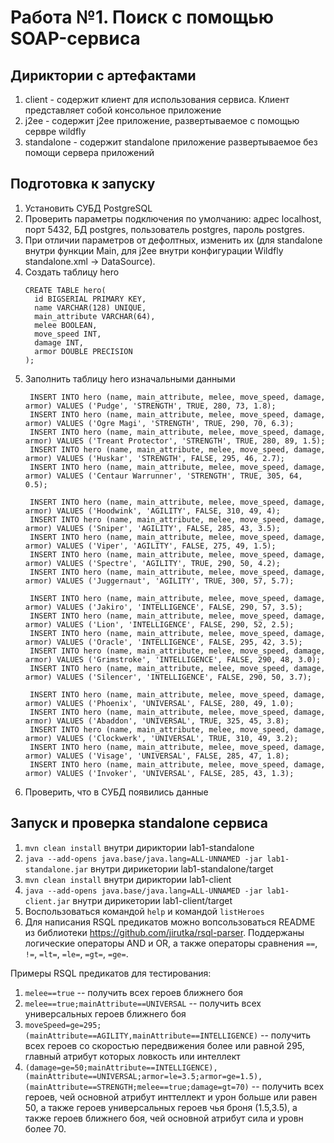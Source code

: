 # Работа №1. Поиск с помощью SOAP-сервиса

## Дириктории с артефактами
1. client - содержит клиент для использования сервиса. Клиент представляет собой консольное приложение
2. j2ee - содержит j2ee приложение, развертываемое с помощью сервре wildfly
3. standalone - содержит standalone приложение развертываемое без помощи сервера приложений

## Подготовка к запуску 
1. Установить СУБД PostgreSQL
2. Проверить параметры подключения по умолчанию: адрес localhost, порт 5432, БД postgres, пользователь postgres, пароль postgres.
3. При отличии параметров от дефолтных, изменить их (для standalone внутри функции Main, для j2ee внутри конфигурации Wildfly standalone.xml -> DataSource).
4. Создать таблицу hero 
    ```
    CREATE TABLE hero(
      id BIGSERIAL PRIMARY KEY,
      name VARCHAR(128) UNIQUE,
      main_attribute VARCHAR(64),
      melee BOOLEAN,
      move_speed INT,
      damage INT,
      armor DOUBLE PRECISION
    );
    ```
5. Заполнить таблицу hero изначальными данными
   ```
    INSERT INTO hero (name, main_attribute, melee, move_speed, damage, armor) VALUES ('Pudge', 'STRENGTH', TRUE, 280, 73, 1.8);
    INSERT INTO hero (name, main_attribute, melee, move_speed, damage, armor) VALUES ('Ogre Magi', 'STRENGTH', TRUE, 290, 70, 6.3);
    INSERT INTO hero (name, main_attribute, melee, move_speed, damage, armor) VALUES ('Treant Protector', 'STRENGTH', TRUE, 280, 89, 1.5);
    INSERT INTO hero (name, main_attribute, melee, move_speed, damage, armor) VALUES ('Huskar', 'STRENGTH', FALSE, 295, 46, 2.7);
    INSERT INTO hero (name, main_attribute, melee, move_speed, damage, armor) VALUES ('Centaur Warrunner', 'STRENGTH', TRUE, 305, 64, 0.5);

    INSERT INTO hero (name, main_attribute, melee, move_speed, damage, armor) VALUES ('Hoodwink', 'AGILITY', FALSE, 310, 49, 4);
    INSERT INTO hero (name, main_attribute, melee, move_speed, damage, armor) VALUES ('Sniper', 'AGILITY', FALSE, 285, 43, 3.5);
    INSERT INTO hero (name, main_attribute, melee, move_speed, damage, armor) VALUES ('Viper', 'AGILITY', FALSE, 275, 49, 1.5);
    INSERT INTO hero (name, main_attribute, melee, move_speed, damage, armor) VALUES ('Spectre', 'AGILITY', TRUE, 290, 50, 4.2);
    INSERT INTO hero (name, main_attribute, melee, move_speed, damage, armor) VALUES ('Juggernaut', 'AGILITY', TRUE, 300, 57, 5.7);

    INSERT INTO hero (name, main_attribute, melee, move_speed, damage, armor) VALUES ('Jakiro', 'INTELLIGENCE', FALSE, 290, 57, 3.5);
    INSERT INTO hero (name, main_attribute, melee, move_speed, damage, armor) VALUES ('Lion', 'INTELLIGENCE', FALSE, 290, 52, 2.5);
    INSERT INTO hero (name, main_attribute, melee, move_speed, damage, armor) VALUES ('Oracle', 'INTELLIGENCE', FALSE, 295, 42, 3.5);
    INSERT INTO hero (name, main_attribute, melee, move_speed, damage, armor) VALUES ('Grimstroke', 'INTELLIGENCE', FALSE, 290, 48, 3.0);
    INSERT INTO hero (name, main_attribute, melee, move_speed, damage, armor) VALUES ('Silencer', 'INTELLIGENCE', FALSE, 290, 50, 3.7);

    INSERT INTO hero (name, main_attribute, melee, move_speed, damage, armor) VALUES ('Phoenix', 'UNIVERSAL', FALSE, 280, 49, 1.0);
    INSERT INTO hero (name, main_attribute, melee, move_speed, damage, armor) VALUES ('Abaddon', 'UNIVERSAL', TRUE, 325, 45, 3.8);
    INSERT INTO hero (name, main_attribute, melee, move_speed, damage, armor) VALUES ('Clockwerk', 'UNIVERSAL', TRUE, 310, 49, 3.2);
    INSERT INTO hero (name, main_attribute, melee, move_speed, damage, armor) VALUES ('Visage', 'UNIVERSAL', FALSE, 285, 47, 1.8);
    INSERT INTO hero (name, main_attribute, melee, move_speed, damage, armor) VALUES ('Invoker', 'UNIVERSAL', FALSE, 285, 43, 1.3);
   ```
6. Проверить, что в СУБД появились данные

## Запуск и проверка standalone сервиса
1. `mvn clean install` внутри дириктории lab1-standalone
2. `java --add-opens java.base/java.lang=ALL-UNNAMED -jar lab1-standalone.jar` внутри дирикетории lab1-standalone/target
3. `mvn clean install` внутри дириктории lab1-client
4. `java --add-opens java.base/java.lang=ALL-UNNAMED -jar lab1-client.jar` внутри дирикетории lab1-client/target
5. Воспользоваться командой `help` и командой `listHeroes`
6. Для написания RSQL предикатов можно вопсользоваться README из библиотеки https://github.com/jirutka/rsql-parser. Поддержаны логические операторы AND и OR, а также операторы сравнения `==`, `!=`, `=lt=`, `=le=`, `=gt=`, `=ge=`.

Примеры RSQL предикатов для тестирования:
1. `melee==true` -- получить всех героев ближнего боя
2. `melee==true;mainAttribute==UNIVERSAL` -- получить всех универсальных героев ближнего боя
3. `moveSpeed=ge=295;(mainAttribute==AGILITY,mainAttribute==INTELLIGENCE)` -- получить всех героев со скоростью передвижения более или равной 295, главный атрибут которых ловкость или интеллект
4. `(damage=ge=50;mainAttribute==INTELLIGENCE),(mainAttribute==UNIVERSAL;armor=le=3.5;armor=ge=1.5),(mainAttribute==STRENGTH;melee==true;damage=gt=70)` -- получить всех героев, чей основной атрибут инттеллект и урон больше или равен 50, а также героев универсальных героев чья броня (1.5,3.5), а также героев ближнего боя, чей основной атрибут сила и уровн более 70.